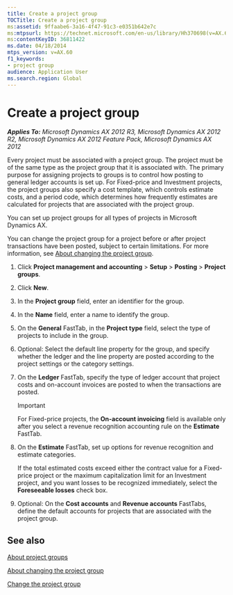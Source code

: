 ```yaml
---
title: Create a project group
TOCTitle: Create a project group
ms:assetid: 9ffaabe6-3a16-4f47-91c3-e0351b642e7c
ms:mtpsurl: https://technet.microsoft.com/en-us/library/Hh370698(v=AX.60)
ms:contentKeyID: 36811422
ms.date: 04/18/2014
mtps_version: v=AX.60
f1_keywords:
- project group
audience: Application User
ms.search.region: Global
---
```


# Create a project group 


_**Applies To:** Microsoft Dynamics AX 2012 R3, Microsoft Dynamics AX 2012 R2, Microsoft Dynamics AX 2012 Feature Pack, Microsoft Dynamics AX 2012_

Every project must be associated with a project group. The project must be of the same type as the project group that it is associated with. The primary purpose for assigning projects to groups is to control how posting to general ledger accounts is set up. For Fixed-price and Investment projects, the project groups also specify a cost template, which controls estimate costs, and a period code, which determines how frequently estimates are calculated for projects that are associated with the project group.

You can set up project groups for all types of projects in Microsoft Dynamics AX.

You can change the project group for a project before or after project transactions have been posted, subject to certain limitations. For more information, see [About changing the project group](about-changing-the-project-group.md).

1.  Click **Project management and accounting** \> **Setup** \> **Posting** \> **Project groups**.

2.  Click **New**.

3.  In the **Project group** field, enter an identifier for the group.

4.  In the **Name** field, enter a name to identify the group.

5.  On the **General** FastTab, in the **Project type** field, select the type of projects to include in the group.

6.  Optional: Select the default line property for the group, and specify whether the ledger and the line property are posted according to the project settings or the category settings.

7.  On the **Ledger** FastTab, specify the type of ledger account that project costs and on-account invoices are posted to when the transactions are posted.
    

    > [!IMPORTANT]
    > <P>For Fixed-price projects, the <STRONG>On-account invoicing</STRONG> field is available only after you select a revenue recognition accounting rule on the <STRONG>Estimate</STRONG> FastTab.</P>



8.  On the **Estimate** FastTab, set up options for revenue recognition and estimate categories.
    
    If the total estimated costs exceed either the contract value for a Fixed-price project or the maximum capitalization limit for an Investment project, and you want losses to be recognized immediately, select the **Foreseeable losses** check box.

9.  Optional: On the **Cost accounts** and **Revenue accounts** FastTabs, define the default accounts for projects that are associated with the project group.

## See also

[About project groups](about-project-groups.md)

[About changing the project group](about-changing-the-project-group.md)

[Change the project group](change-the-project-group.md)

  


